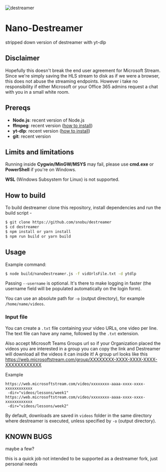 ![destreamer](assets/logo.png)

# Nano-Destreamer

stripped down version of destreamer with yt-dlp

## Disclaimer

Hopefully this doesn't break the end user agreement for Microsoft Stream. Since we're simply saving the HLS stream to disk as if we were a browser, this does not abuse the streaming endpoints. However i take no responsibility if either Microsoft or your Office 365 admins request a chat with you in a small white room.

## Prereqs

- **Node.js**: recent version of Node.js
- **ffmpeg**: recent version ([how to install](https://github.com/kylon/Sharedown/wiki/How-to-install-FFmpeg))
- **yt-dlp**: recent version ([how to install](https://github.com/kylon/Sharedown/wiki/How-to-install-YTdlp))
- **git**: recent version

## Limits and limitations

Running inside **Cygwin/MinGW/MSYS** may fail, please use **cmd.exe** or **PowerShell** if you're on Windows.

**WSL** (Windows Subsystem for Linux) is not supported.

## How to build

To build destreamer clone this repository, install dependencies and run the build script -

```sh
$ git clone https://github.com/snobu/destreamer
$ cd destreamer
$ npm install or yarn install
$ npm run build or yarn build
```

## Usage

Example command:
```sh
$ node build/nanoDestreamer.js -f vidUrlsFile.txt -d ytdlp
```

Passing `--username` is optional. It's there to make logging in faster (the username field will be populated automatically on the login form).

You can use an absolute path for `-o` (output directory), for example `/home/name/videos`.

### Input file
You can create a `.txt` file containing your video URLs, one video per line. The text file can have any name, followed by the `.txt` extension.

Also accept Microsoft Teams Groups url so if your Organization placed the videos you are interested in a group you can copy the link and Destreamer will download all the videos it can inside it! A group url looks like this https://web.microsoftstream.com/group/XXXXXXXX-XXXX-XXXX-XXXX-XXXXXXXXXXXX

Example
```
https://web.microsoftstream.com/video/xxxxxxxx-aaaa-xxxx-xxxx-xxxxxxxxxxxx
 -dir="videos/lessons/week1"
https://web.microsoftstream.com/video/xxxxxxxx-aaaa-xxxx-xxxx-xxxxxxxxxxxx
 -dir="videos/lessons/week2"
```

By default, downloads are saved in `videos` folder in the same directory where destreamer is executed, unless specified by `-o` (output directory).

## KNOWN BUGS

maybe a few?

this is a quick job not intended to be supported as a destreamer fork, just personal needs

